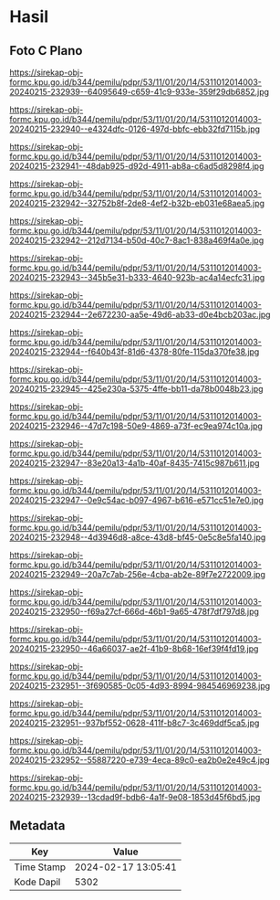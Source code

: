 # Hasil

## Foto C Plano

https://sirekap-obj-formc.kpu.go.id/b344/pemilu/pdpr/53/11/01/20/14/5311012014003-20240215-232939--64095649-c659-41c9-933e-359f29db6852.jpg

https://sirekap-obj-formc.kpu.go.id/b344/pemilu/pdpr/53/11/01/20/14/5311012014003-20240215-232940--e4324dfc-0126-497d-bbfc-ebb32fd7115b.jpg

https://sirekap-obj-formc.kpu.go.id/b344/pemilu/pdpr/53/11/01/20/14/5311012014003-20240215-232941--48dab925-d92d-4911-ab8a-c6ad5d8298f4.jpg

https://sirekap-obj-formc.kpu.go.id/b344/pemilu/pdpr/53/11/01/20/14/5311012014003-20240215-232942--32752b8f-2de8-4ef2-b32b-eb031e68aea5.jpg

https://sirekap-obj-formc.kpu.go.id/b344/pemilu/pdpr/53/11/01/20/14/5311012014003-20240215-232942--212d7134-b50d-40c7-8ac1-838a469f4a0e.jpg

https://sirekap-obj-formc.kpu.go.id/b344/pemilu/pdpr/53/11/01/20/14/5311012014003-20240215-232943--345b5e31-b333-4640-923b-ac4a14ecfc31.jpg

https://sirekap-obj-formc.kpu.go.id/b344/pemilu/pdpr/53/11/01/20/14/5311012014003-20240215-232944--2e672230-aa5e-49d6-ab33-d0e4bcb203ac.jpg

https://sirekap-obj-formc.kpu.go.id/b344/pemilu/pdpr/53/11/01/20/14/5311012014003-20240215-232944--f640b43f-81d6-4378-80fe-115da370fe38.jpg

https://sirekap-obj-formc.kpu.go.id/b344/pemilu/pdpr/53/11/01/20/14/5311012014003-20240215-232945--425e230a-5375-4ffe-bb11-da78b0048b23.jpg

https://sirekap-obj-formc.kpu.go.id/b344/pemilu/pdpr/53/11/01/20/14/5311012014003-20240215-232946--47d7c198-50e9-4869-a73f-ec9ea974c10a.jpg

https://sirekap-obj-formc.kpu.go.id/b344/pemilu/pdpr/53/11/01/20/14/5311012014003-20240215-232947--83e20a13-4a1b-40af-8435-7415c987b611.jpg

https://sirekap-obj-formc.kpu.go.id/b344/pemilu/pdpr/53/11/01/20/14/5311012014003-20240215-232947--0e9c54ac-b097-4967-b616-e571cc51e7e0.jpg

https://sirekap-obj-formc.kpu.go.id/b344/pemilu/pdpr/53/11/01/20/14/5311012014003-20240215-232948--4d3946d8-a8ce-43d8-bf45-0e5c8e5fa140.jpg

https://sirekap-obj-formc.kpu.go.id/b344/pemilu/pdpr/53/11/01/20/14/5311012014003-20240215-232949--20a7c7ab-256e-4cba-ab2e-89f7e2722009.jpg

https://sirekap-obj-formc.kpu.go.id/b344/pemilu/pdpr/53/11/01/20/14/5311012014003-20240215-232950--f69a27cf-666d-46b1-9a65-478f7df797d8.jpg

https://sirekap-obj-formc.kpu.go.id/b344/pemilu/pdpr/53/11/01/20/14/5311012014003-20240215-232950--46a66037-ae2f-41b9-8b68-16ef39f4fd19.jpg

https://sirekap-obj-formc.kpu.go.id/b344/pemilu/pdpr/53/11/01/20/14/5311012014003-20240215-232951--3f690585-0c05-4d93-8994-984546969238.jpg

https://sirekap-obj-formc.kpu.go.id/b344/pemilu/pdpr/53/11/01/20/14/5311012014003-20240215-232951--937bf552-0628-411f-b8c7-3c469ddf5ca5.jpg

https://sirekap-obj-formc.kpu.go.id/b344/pemilu/pdpr/53/11/01/20/14/5311012014003-20240215-232952--55887220-e739-4eca-89c0-ea2b0e2e49c4.jpg

https://sirekap-obj-formc.kpu.go.id/b344/pemilu/pdpr/53/11/01/20/14/5311012014003-20240215-232939--13cdad9f-bdb6-4a1f-9e08-1853d45f6bd5.jpg


## Metadata

| Key        | Value               |
| ---------- | ------------------- |
| Time Stamp | 2024-02-17 13:05:41 |
| Kode Dapil | 5302                |



